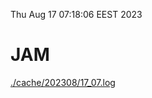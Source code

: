 Thu Aug 17 07:18:06 EEST 2023
# JAM
<a href='./cache/202308/17_07.log'>./cache/202308/17_07.log</a>
